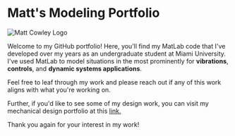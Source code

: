# Matt's Modeling Portfolio

![Matt Cowley Logo](https://assets-global.website-files.com/65c26e9ea53b7e5f0a8f36a7/65d425266b23e45482fb4901_Untitled%20(1).png)

Welcome to my GitHub portfolio! Here, you'll find my MatLab code that I've developed over my years as an undergraduate student at Miami University. I've used MatLab to model situations in the most prominently for **vibrations**, **controls**, and **dynamic systems applications**.

Feel free to leaf through my work and please reach out if any of this work aligns with what you're working on.

Further, if you'd like to see some of my design work, you can visit my mechanical design portfolio at this [link.](mattcowley.me)

Thank you again for your interest in my work!
